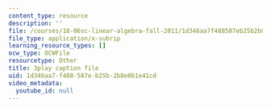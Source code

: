 ```yaml
---
content_type: resource
description: ''
file: /courses/18-06sc-linear-algebra-fall-2011/1d346aa7f488587eb25b2b8e0b1e41cd_JibVXBElKL0.vtt
file_type: application/x-subrip
learning_resource_types: []
ocw_type: OCWFile
resourcetype: Other
title: 3play caption file
uid: 1d346aa7-f488-587e-b25b-2b8e0b1e41cd
video_metadata:
  youtube_id: null
---
```

